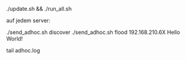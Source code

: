./update.sh && ./run_all.sh


auf jedem server:

./send_adhoc.sh discover
./send_adhoc.sh flood 192.168.210.6X Hello World!

tail adhoc.log
